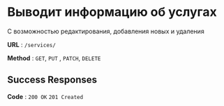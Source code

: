 # Выводит информацию об услугах
С возможностью редактирования, добавления новых и удаления

**URL** : `/services/`

**Method** : `GET`, `PUT` , `PATCH`, `DELETE`

## Success Responses

**Code** : `200 OK` `201 Created`